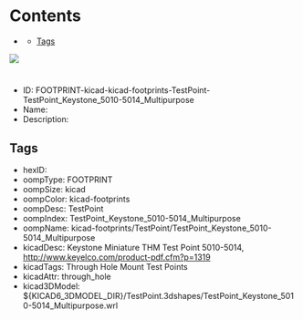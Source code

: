 



Contents
========

* [](#)
	* [Tags](#tags)
  
![][im]
# 

- ID: FOOTPRINT-kicad-kicad-footprints-TestPoint-TestPoint_Keystone_5010-5014_Multipurpose
- Name: 
- Description: 

## Tags

- hexID: 
- oompType: FOOTPRINT
- oompSize: kicad
- oompColor: kicad-footprints
- oompDesc: TestPoint
- oompIndex: TestPoint_Keystone_5010-5014_Multipurpose
- oompName: kicad-footprints/TestPoint/TestPoint_Keystone_5010-5014_Multipurpose
- kicadDesc: Keystone Miniature THM Test Point 5010-5014, http://www.keyelco.com/product-pdf.cfm?p=1319
- kicadTags: Through Hole Mount Test Points
- kicadAttr: through_hole
- kicad3DModel: ${KICAD6_3DMODEL_DIR}/TestPoint.3dshapes/TestPoint_Keystone_5010-5014_Multipurpose.wrl



[im]: image.png
